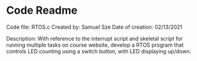 # Code Readme

Code file: RTOS.c
Created by: Samuel Sze
Date of creation: 02/13/2021

Description:
With reference to the interrupt script and skeletal script for running multiple tasks on course website, develop a RTOS program that controls LED counting using a switch button, with LED displaying up/down. 
